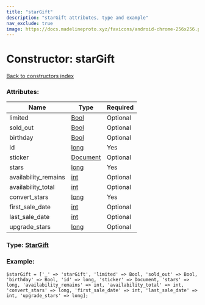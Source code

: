 ```yaml
---
title: "starGift"
description: "starGift attributes, type and example"
nav_exclude: true
image: https://docs.madelineproto.xyz/favicons/android-chrome-256x256.png
---
```

# Constructor: starGift  
[Back to constructors index](/API_docs/constructors/index.html)



### Attributes:

| Name     |    Type       | Required |
|----------|---------------|----------|
|limited|[Bool](/API_docs/types/Bool.html) | Optional|
|sold\_out|[Bool](/API_docs/types/Bool.html) | Optional|
|birthday|[Bool](/API_docs/types/Bool.html) | Optional|
|id|[long](/API_docs/types/long.html) | Yes|
|sticker|[Document](/API_docs/types/Document.html) | Optional|
|stars|[long](/API_docs/types/long.html) | Yes|
|availability\_remains|[int](/API_docs/types/int.html) | Optional|
|availability\_total|[int](/API_docs/types/int.html) | Optional|
|convert\_stars|[long](/API_docs/types/long.html) | Yes|
|first\_sale\_date|[int](/API_docs/types/int.html) | Optional|
|last\_sale\_date|[int](/API_docs/types/int.html) | Optional|
|upgrade\_stars|[long](/API_docs/types/long.html) | Optional|



### Type: [StarGift](/API_docs/types/StarGift.html)


### Example:

```
$starGift = ['_' => 'starGift', 'limited' => Bool, 'sold_out' => Bool, 'birthday' => Bool, 'id' => long, 'sticker' => Document, 'stars' => long, 'availability_remains' => int, 'availability_total' => int, 'convert_stars' => long, 'first_sale_date' => int, 'last_sale_date' => int, 'upgrade_stars' => long];
```  
